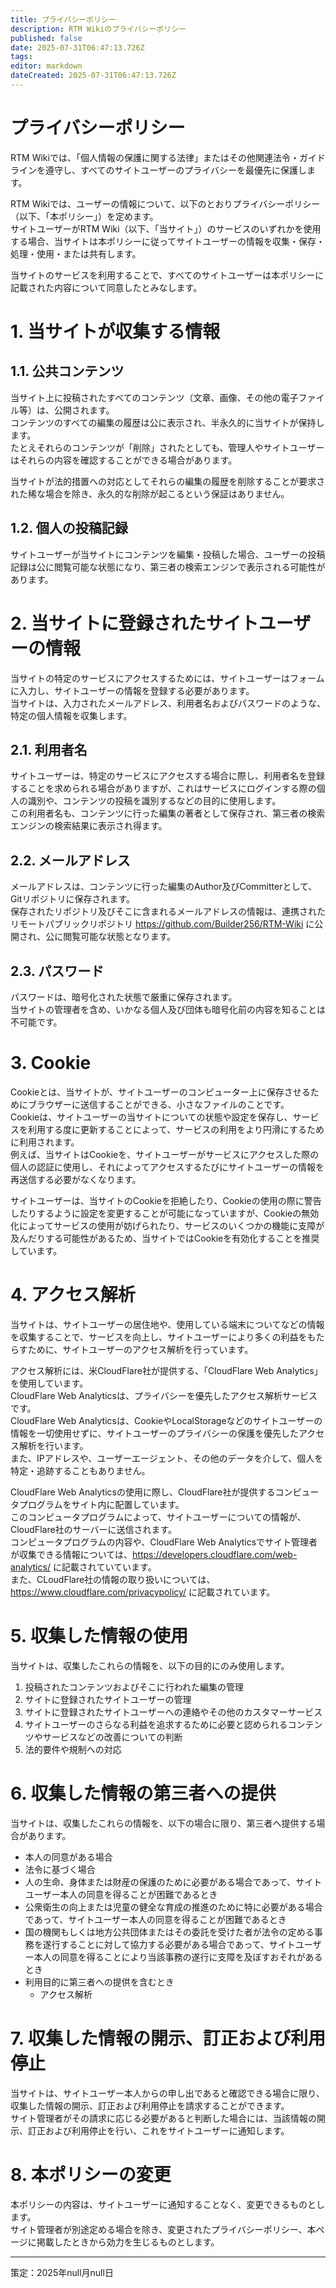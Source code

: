 ```yaml
---
title: プライバシーポリシー
description: RTM Wikiのプライバシーポリシー
published: false
date: 2025-07-31T06:47:13.726Z
tags: 
editor: markdown
dateCreated: 2025-07-31T06:47:13.726Z
---
```


# プライバシーポリシー
RTM Wikiでは、「個人情報の保護に関する法律」またはその他関連法令・ガイドラインを遵守し、すべてのサイトユーザーのプライバシーを最優先に保護します。

RTM Wikiでは、ユーザーの情報について、以下のとおりプライバシーポリシー（以下、「本ポリシー」）を定めます。  
サイトユーザーがRTM Wiki（以下、「当サイト」）のサービスのいずれかを使用する場合、当サイトは本ポリシーに従ってサイトユーザーの情報を収集・保存・処理・使用・または共有します。

当サイトのサービスを利用することで、すべてのサイトユーザーは本ポリシーに記載された内容について同意したとみなします。

# 1. 当サイトが収集する情報
## 1.1. 公共コンテンツ
当サイト上に投稿されたすべてのコンテンツ（文章、画像、その他の電子ファイル等）は、公開されます。  
コンテンツのすべての編集の履歴は公に表示され、半永久的に当サイトが保持します。  
たとえそれらのコンテンツが「削除」されたとしても、管理人やサイトユーザーはそれらの内容を確認することができる場合があります。

当サイトが法的措置への対応としてそれらの編集の履歴を削除することが要求された稀な場合を除き、永久的な削除が起こるという保証はありません。

## 1.2. 個人の投稿記録
サイトユーザーが当サイトにコンテンツを編集・投稿した場合、ユーザーの投稿記録は公に閲覧可能な状態になり、第三者の検索エンジンで表示される可能性があります。

# 2. 当サイトに登録されたサイトユーザーの情報
当サイトの特定のサービスにアクセスするためには、サイトユーザーはフォームに入力し、サイトユーザーの情報を登録する必要があります。  
当サイトは、入力されたメールアドレス、利用者名およびパスワードのような、特定の個人情報を収集します。

## 2.1. 利用者名
サイトユーザーは、特定のサービスにアクセスする場合に際し、利用者名を登録することを求められる場合がありますが、これはサービスにログインする際の個人の識別や、コンテンツの投稿を識別するなどの目的に使用します。  
この利用者名も、コンテンツに行った編集の著者として保存され、第三者の検索エンジンの検索結果に表示され得ます。

## 2.2. メールアドレス
メールアドレスは、コンテンツに行った編集のAuthor及びCommitterとして、Gitリポジトリに保存されます。  
保存されたリポジトリ及びそこに含まれるメールアドレスの情報は、連携されたリモートパブリックリポジトリ https://github.com/Builder256/RTM-Wiki に公開され、公に閲覧可能な状態となります。

## 2.3. パスワード
パスワードは、暗号化された状態で厳重に保存されます。  
当サイトの管理者を含め、いかなる個人及び団体も暗号化前の内容を知ることは不可能です。

# 3. Cookie
Cookieとは、当サイトが、サイトユーザーのコンピューター上に保存させるためにブラウザーに送信することができる、小さなファイルのことです。  
Cookieは、サイトユーザーの当サイトについての状態や設定を保存し、サービスを利用する度に更新することによって、サービスの利用をより円滑にするために利用されます。  
例えば、当サイトはCookieを、サイトユーザーがサービスにアクセスした際の個人の認証に使用し、それによってアクセスするたびにサイトユーザーの情報を再送信する必要がなくなります。

サイトユーザーは、当サイトのCookieを拒絶したり、Cookieの使用の際に警告したりするように設定を変更することが可能になっていますが、Cookieの無効化によってサービスの使用が妨げられたり、サービスのいくつかの機能に支障が及んだりする可能性があるため、当サイトではCookieを有効化することを推奨しています。

# 4. アクセス解析
当サイトは、サイトユーザーの居住地や、使用している端末についてなどの情報を収集することで、サービスを向上し、サイトユーザーにより多くの利益をもたらすために、サイトユーザーのアクセス解析を行っています。

アクセス解析には、米CloudFlare社が提供する、「CloudFlare Web Analytics」を使用しています。  
CloudFlare Web Analyticsは、プライバシーを優先したアクセス解析サービスです。  
CloudFlare Web Analyticsは、CookieやLocalStorageなどのサイトユーザーの情報を一切使用せずに、サイトユーザーのプライバシーの保護を優先したアクセス解析を行います。  
また、IPアドレスや、ユーザーエージェント、その他のデータを介して、個人を特定・追跡することもありません。

CloudFlare Web Analyticsの使用に際し、CloudFlare社が提供するコンピュータプログラムをサイト内に配置しています。  
このコンピュータプログラムによって、サイトユーザーについての情報が、CloudFlare社のサーバーに送信されます。  
コンピュータプログラムの内容や、CloudFlare Web Analyticsでサイト管理者が収集できる情報については、https://developers.cloudflare.com/web-analytics/ に記載されていています。  
また、CLoudFlare社の情報の取り扱いについては、https://www.cloudflare.com/privacypolicy/ に記載されています。

# 5. 収集した情報の使用
当サイトは、収集したこれらの情報を、以下の目的にのみ使用します。
1. 投稿されたコンテンツおよびそこに行われた編集の管理
2. サイトに登録されたサイトユーザーの管理
3. サイトに登録されたサイトユーザーへの連絡やその他のカスタマーサービス
4. サイトユーザーのさらなる利益を追求するために必要と認められるコンテンツやサービスなどの改善についての判断
6. 法的要件や規制への対応

# 6. 収集した情報の第三者への提供
当サイトは、収集したこれらの情報を、以下の場合に限り、第三者へ提供する場合があります。
- 本人の同意がある場合
- 法令に基づく場合
- 人の生命、身体または財産の保護のために必要がある場合であって、サイトユーザー本人の同意を得ることが困難であるとき
- 公衆衛生の向上または児童の健全な育成の推進のために特に必要がある場合であって、サイトユーザー本人の同意を得ることが困難であるとき
- 国の機関もしくは地方公共団体またはその委託を受けた者が法令の定める事務を遂行することに対して協力する必要がある場合であって、サイトユーザー本人の同意を得ることにより当該事務の遂行に支障を及ぼすおそれがあるとき
- 利用目的に第三者への提供を含むとき
  - アクセス解析

# 7. 収集した情報の開示、訂正および利用停止
当サイトは、サイトユーザー本人からの申し出であると確認できる場合に限り、収集した情報の開示、訂正および利用停止を請求することができます。  
サイト管理者がその請求に応じる必要があると判断した場合には、当該情報の開示、訂正および利用停止を行い、これをサイトユーザーに通知します。

# 8. 本ポリシーの変更
本ポリシーの内容は、サイトユーザーに通知することなく、変更できるものとします。  
サイト管理者が別途定める場合を除き、変更されたプライバシーポリシー、本ページに掲載したときから効力を生じるものとします。

---

策定：2025年null月null日